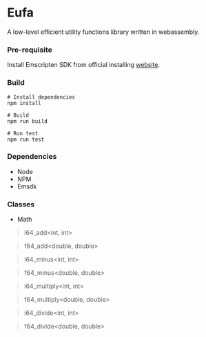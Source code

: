 # Eufa
A low-level efficient utility functions library written in webassembly.

### Pre-requisite

Install Emscripten SDK from official installing [website](https://kripken.github.io/emscripten-site/docs/getting_started/downloads.html).


### Build
```shell
# Install dependencies
npm install

# Build
npm run build

# Run test
npm run test
```

### Dependencies
* Node
* NPM
* Emsdk

### Classes

* Math
> i64_add<int, int>

> f64_add<double, double>

> i64_minus<int, int>

> f64_minus<double, double>

> i64_multiply<int, int>

> f64_multiply<double, double>

> i64_divide<int, int>

> f64_divide<double, double>